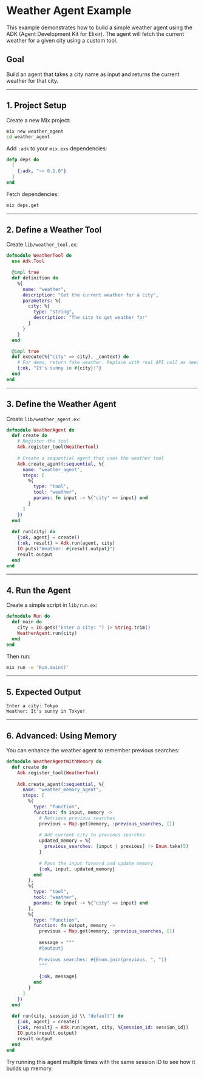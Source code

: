# Weather Agent Example

This example demonstrates how to build a simple weather agent using the ADK (Agent Development Kit for Elixir). The agent will fetch the current weather for a given city using a custom tool.

## Goal
Build an agent that takes a city name as input and returns the current weather for that city.

---

## 1. Project Setup

Create a new Mix project:

```sh
mix new weather_agent
cd weather_agent
```

Add `:adk` to your `mix.exs` dependencies:

```elixir
defp deps do
  [
    {:adk, "~> 0.1.0"}
  ]
end
```

Fetch dependencies:

```sh
mix deps.get
```

---

## 2. Define a Weather Tool

Create `lib/weather_tool.ex`:

```elixir
defmodule WeatherTool do
  use Adk.Tool

  @impl true
  def definition do
    %{
      name: "weather",
      description: "Get the current weather for a city",
      parameters: %{
        city: %{
          type: "string",
          description: "The city to get weather for"
        }
      }
    }
  end

  @impl true
  def execute(%{"city" => city}, _context) do
    # For demo, return fake weather. Replace with real API call as needed.
    {:ok, "It's sunny in #{city}!"}
  end
end
```

---

## 3. Define the Weather Agent

Create `lib/weather_agent.ex`:

```elixir
defmodule WeatherAgent do
  def create do
    # Register the tool
    Adk.register_tool(WeatherTool)
    
    # Create a sequential agent that uses the weather tool
    Adk.create_agent(:sequential, %{
      name: "weather_agent",
      steps: [
        %{
          type: "tool",
          tool: "weather",
          params: fn input -> %{"city" => input} end
        }
      ]
    })
  end
  
  def run(city) do
    {:ok, agent} = create()
    {:ok, result} = Adk.run(agent, city)
    IO.puts("Weather: #{result.output}")
    result.output
  end
end
```

---

## 4. Run the Agent

Create a simple script in `lib/run.ex`:

```elixir
defmodule Run do
  def main do
    city = IO.gets("Enter a city: ") |> String.trim()
    WeatherAgent.run(city)
  end
end
```

Then run:

```sh
mix run -e 'Run.main()'
```

---

## 5. Expected Output

```
Enter a city: Tokyo
Weather: It's sunny in Tokyo!
```

---

## 6. Advanced: Using Memory

You can enhance the weather agent to remember previous searches:

```elixir
defmodule WeatherAgentWithMemory do
  def create do
    Adk.register_tool(WeatherTool)
    
    Adk.create_agent(:sequential, %{
      name: "weather_memory_agent",
      steps: [
        %{
          type: "function",
          function: fn input, memory ->
            # Retrieve previous searches
            previous = Map.get(memory, :previous_searches, [])
            
            # Add current city to previous searches
            updated_memory = %{
              previous_searches: [input | previous] |> Enum.take(5)
            }
            
            # Pass the input forward and update memory
            {:ok, input, updated_memory}
          end
        },
        %{
          type: "tool",
          tool: "weather",
          params: fn input -> %{"city" => input} end
        },
        %{
          type: "function",
          function: fn output, memory ->
            previous = Map.get(memory, :previous_searches, [])
            
            message = """
            #{output}
            
            Previous searches: #{Enum.join(previous, ", ")}
            """
            
            {:ok, message}
          end
        }
      ]
    })
  end
  
  def run(city, session_id \\ "default") do
    {:ok, agent} = create()
    {:ok, result} = Adk.run(agent, city, %{session_id: session_id})
    IO.puts(result.output)
    result.output
  end
end
```

Try running this agent multiple times with the same session ID to see how it builds up memory. 